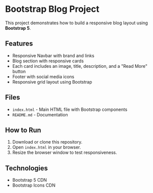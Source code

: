 # Bootstrap Blog Project

This project demonstrates how to build a responsive blog layout using **Bootstrap 5**.

## Features
- Responsive Navbar with brand and links
- Blog section with responsive cards
- Each card includes an image, title, description, and a "Read More" button
- Footer with social media icons
- Responsive grid layout using Bootstrap

## Files
- `index.html` - Main HTML file with Bootstrap components
- `README.md` - Documentation

## How to Run
1. Download or clone this repository.
2. Open `index.html` in your browser.
3. Resize the browser window to test responsiveness.

## Technologies
- Bootstrap 5 CDN
- Bootstrap Icons CDN
